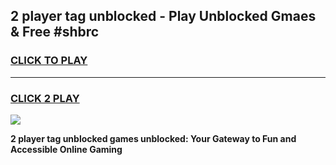 
## 2 player tag unblocked - Play Unblocked Gmaes & Free #shbrc
<h3>
<a href="https://news.freeplayer.one?title=2_player_tag_unblocked&ref=24F">CLICK TO PLAY</a></h3>
<hr>

<h3>
<a href="https://news.freeplayer.one?title=2_player_tag_unblocked&ref=24F">CLICK 2 PLAY</a>
  
</h3>

<a href="https://news.freeplayer.one?title=2_player_tag_unblocked&ref=24F/"><img src="https://clearcache.store/games.png"></a>


**2 player tag unblocked games unblocked: Your Gateway to Fun and Accessible Online Gaming**
